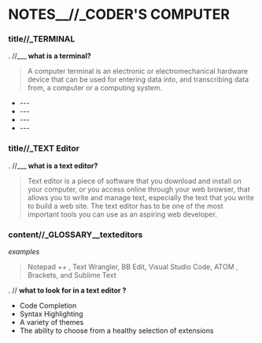 # NOTES__//_CODER'S COMPUTER 

### title//_TERMINAL

. //___<b> what is a terminal? </b>

> A computer terminal is an electronic or electromechanical hardware device that can be used for entering data into, 
and transcribing data from, a computer or a computing system. 

<ul>
   <li> --- </li>
   <li> --- </li>
   <li> --- </li>
   <li> --- </li>
 </ul> 

### title//_TEXT Editor

. //___<b> what is a text editor? </b>

> Text editor is a piece of software that you download and install on
your computer, or you access online through your web browser, that
allows you to write and manage text, especially the text that you write
to build a web site. The text editor has to be one of the most
important tools you can use as an aspiring web developer.

### content//_GLOSSARY__texteditors

<i> examples </i>
> Notepad ++ , Text Wrangler, BB Edit, Visual Studio Code, ATOM , Brackets, and Sublime Text

. // <b> what to look for in a text editor ? </b>
<ul>
   <li> Code Completion </li>
   <li> Syntax Highlighting</li>
   <li> A variety of themes</li>
   <li> The ability to choose from a healthy selection of extensions</li>
 </ul> 

